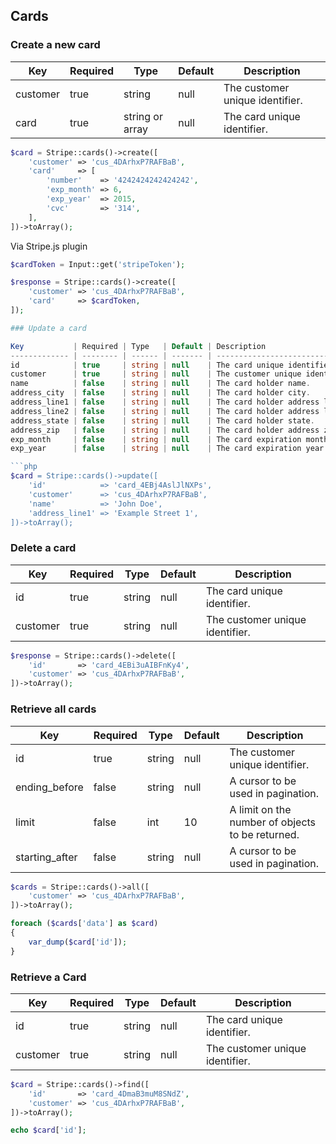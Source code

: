 ## Cards

### Create a new card

Key      | Required | Type            | Default | Description
-------- | -------- | --------------- | ------- | --------------------------------------
customer | true     | string          | null    | The customer unique identifier.
card     | true     | string or array | null    | The card unique identifier.

```php
$card = Stripe::cards()->create([
	'customer' => 'cus_4DArhxP7RAFBaB',
	'card'     => [
		'number'    => '4242424242424242',
		'exp_month' => 6,
		'exp_year'  => 2015,
		'cvc'       => '314',
	],
])->toArray();
```

Via Stripe.js plugin

```php
$cardToken = Input::get('stripeToken');

$response = Stripe::cards()->create([
	'customer' => 'cus_4DArhxP7RAFBaB',
	'card'     => $cardToken,
]);

### Update a card

Key           | Required | Type   | Default | Description
------------- | -------- | ------ | ------- | --------------------------------------
id            | true     | string | null    | The card unique identifier.
customer      | true     | string | null    | The customer unique identifier.
name          | false    | string | null    | The card holder name.
address_city  | false    | string | null    | The card holder city.
address_line1 | false    | string | null    | The card holder address line 1.
address_line2 | false    | string | null    | The card holder address line 2.
address_state | false    | string | null    | The card holder state.
address_zip   | false    | string | null    | The card holder address zip code.
exp_month     | false    | string | null    | The card expiration month.
exp_year      | false    | string | null    | The card expiration year.

```php
$card = Stripe::cards()->update([
	'id'            => 'card_4EBj4AslJlNXPs',
	'customer'      => 'cus_4DArhxP7RAFBaB',
	'name'          => 'John Doe',
	'address_line1' => 'Example Street 1',
])->toArray();
```

### Delete a card

Key      | Required | Type   | Default | Description
-------- | -------- | ------ | ------- | --------------------------------------
id       | true     | string | null    | The card unique identifier.
customer | true     | string | null    | The customer unique identifier.

```php
$response = Stripe::cards()->delete([
	'id'       => 'card_4EBi3uAIBFnKy4',
	'customer' => 'cus_4DArhxP7RAFBaB',
])->toArray();
```

### Retrieve all cards

Key            | Required | Type   | Default | Description
-------------- | -------- | ------ | ------- | --------------------------------------
id             | true     | string | null    | The customer unique identifier.
ending_before  | false    | string | null    | A cursor to be used in pagination.
limit          | false    | int    | 10      | A limit on the number of objects to be returned.
starting_after | false    | string | null    | A cursor to be used in pagination.

```php
$cards = Stripe::cards()->all([
	'customer' => 'cus_4DArhxP7RAFBaB',
])->toArray();

foreach ($cards['data'] as $card)
{
	var_dump($card['id']);
}
```

### Retrieve a Card

Key      | Required | Type   | Default | Description
-------- | -------- | ------ | ------- | --------------------------------------
id       | true     | string | null    | The card unique identifier.
customer | true     | string | null    | The customer unique identifier.

```php
$card = Stripe::cards()->find([
	'id'       => 'card_4DmaB3muM8SNdZ',
	'customer' => 'cus_4DArhxP7RAFBaB',
])->toArray();

echo $card['id'];
```
